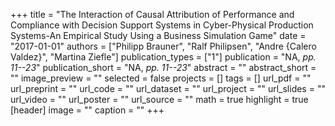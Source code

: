 +++
title = "The Interaction of Causal Attribution of Performance and Compliance with Decision Support Systems in Cyber-Physical Production Systems-An Empirical Study Using a Business Simulation Game"
date = "2017-01-01"
authors = ["Philipp Brauner", "Ralf Philipsen", "Andre {Calero Valdez}", "Martina Ziefle"]
publication_types = ["1"]
publication = "NA, _pp. 11--23_"
publication_short = "NA, _pp. 11--23_"
abstract = ""
abstract_short = ""
image_preview = ""
selected = false
projects = []
tags = []
url_pdf = ""
url_preprint = ""
url_code = ""
url_dataset = ""
url_project = ""
url_slides = ""
url_video = ""
url_poster = ""
url_source = ""
math = true
highlight = true
[header]
image = ""
caption = ""
+++
